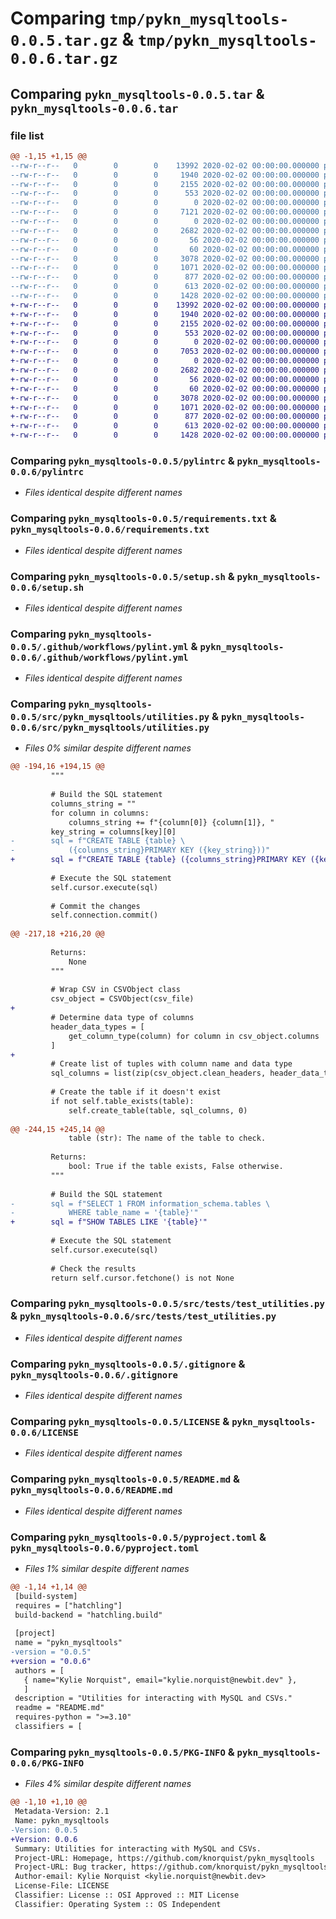 # Comparing `tmp/pykn_mysqltools-0.0.5.tar.gz` & `tmp/pykn_mysqltools-0.0.6.tar.gz`

## Comparing `pykn_mysqltools-0.0.5.tar` & `pykn_mysqltools-0.0.6.tar`

### file list

```diff
@@ -1,15 +1,15 @@
--rw-r--r--   0        0        0    13992 2020-02-02 00:00:00.000000 pykn_mysqltools-0.0.5/pylintrc
--rw-r--r--   0        0        0     1940 2020-02-02 00:00:00.000000 pykn_mysqltools-0.0.5/requirements.txt
--rw-r--r--   0        0        0     2155 2020-02-02 00:00:00.000000 pykn_mysqltools-0.0.5/setup.sh
--rw-r--r--   0        0        0      553 2020-02-02 00:00:00.000000 pykn_mysqltools-0.0.5/.github/workflows/pylint.yml
--rw-r--r--   0        0        0        0 2020-02-02 00:00:00.000000 pykn_mysqltools-0.0.5/src/pykn_mysqltools/__init__.py
--rw-r--r--   0        0        0     7121 2020-02-02 00:00:00.000000 pykn_mysqltools-0.0.5/src/pykn_mysqltools/utilities.py
--rw-r--r--   0        0        0        0 2020-02-02 00:00:00.000000 pykn_mysqltools-0.0.5/src/tests/__init__.py
--rw-r--r--   0        0        0     2682 2020-02-02 00:00:00.000000 pykn_mysqltools-0.0.5/src/tests/test_utilities.py
--rw-r--r--   0        0        0       56 2020-02-02 00:00:00.000000 pykn_mysqltools-0.0.5/src/tests/resources/csvobject.csv
--rw-r--r--   0        0        0       60 2020-02-02 00:00:00.000000 pykn_mysqltools-0.0.5/src/tests/resources/csvobject_dirty.csv
--rw-r--r--   0        0        0     3078 2020-02-02 00:00:00.000000 pykn_mysqltools-0.0.5/.gitignore
--rw-r--r--   0        0        0     1071 2020-02-02 00:00:00.000000 pykn_mysqltools-0.0.5/LICENSE
--rw-r--r--   0        0        0      877 2020-02-02 00:00:00.000000 pykn_mysqltools-0.0.5/README.md
--rw-r--r--   0        0        0      613 2020-02-02 00:00:00.000000 pykn_mysqltools-0.0.5/pyproject.toml
--rw-r--r--   0        0        0     1428 2020-02-02 00:00:00.000000 pykn_mysqltools-0.0.5/PKG-INFO
+-rw-r--r--   0        0        0    13992 2020-02-02 00:00:00.000000 pykn_mysqltools-0.0.6/pylintrc
+-rw-r--r--   0        0        0     1940 2020-02-02 00:00:00.000000 pykn_mysqltools-0.0.6/requirements.txt
+-rw-r--r--   0        0        0     2155 2020-02-02 00:00:00.000000 pykn_mysqltools-0.0.6/setup.sh
+-rw-r--r--   0        0        0      553 2020-02-02 00:00:00.000000 pykn_mysqltools-0.0.6/.github/workflows/pylint.yml
+-rw-r--r--   0        0        0        0 2020-02-02 00:00:00.000000 pykn_mysqltools-0.0.6/src/pykn_mysqltools/__init__.py
+-rw-r--r--   0        0        0     7053 2020-02-02 00:00:00.000000 pykn_mysqltools-0.0.6/src/pykn_mysqltools/utilities.py
+-rw-r--r--   0        0        0        0 2020-02-02 00:00:00.000000 pykn_mysqltools-0.0.6/src/tests/__init__.py
+-rw-r--r--   0        0        0     2682 2020-02-02 00:00:00.000000 pykn_mysqltools-0.0.6/src/tests/test_utilities.py
+-rw-r--r--   0        0        0       56 2020-02-02 00:00:00.000000 pykn_mysqltools-0.0.6/src/tests/resources/csvobject.csv
+-rw-r--r--   0        0        0       60 2020-02-02 00:00:00.000000 pykn_mysqltools-0.0.6/src/tests/resources/csvobject_dirty.csv
+-rw-r--r--   0        0        0     3078 2020-02-02 00:00:00.000000 pykn_mysqltools-0.0.6/.gitignore
+-rw-r--r--   0        0        0     1071 2020-02-02 00:00:00.000000 pykn_mysqltools-0.0.6/LICENSE
+-rw-r--r--   0        0        0      877 2020-02-02 00:00:00.000000 pykn_mysqltools-0.0.6/README.md
+-rw-r--r--   0        0        0      613 2020-02-02 00:00:00.000000 pykn_mysqltools-0.0.6/pyproject.toml
+-rw-r--r--   0        0        0     1428 2020-02-02 00:00:00.000000 pykn_mysqltools-0.0.6/PKG-INFO
```

### Comparing `pykn_mysqltools-0.0.5/pylintrc` & `pykn_mysqltools-0.0.6/pylintrc`

 * *Files identical despite different names*

### Comparing `pykn_mysqltools-0.0.5/requirements.txt` & `pykn_mysqltools-0.0.6/requirements.txt`

 * *Files identical despite different names*

### Comparing `pykn_mysqltools-0.0.5/setup.sh` & `pykn_mysqltools-0.0.6/setup.sh`

 * *Files identical despite different names*

### Comparing `pykn_mysqltools-0.0.5/.github/workflows/pylint.yml` & `pykn_mysqltools-0.0.6/.github/workflows/pylint.yml`

 * *Files identical despite different names*

### Comparing `pykn_mysqltools-0.0.5/src/pykn_mysqltools/utilities.py` & `pykn_mysqltools-0.0.6/src/pykn_mysqltools/utilities.py`

 * *Files 0% similar despite different names*

```diff
@@ -194,16 +194,15 @@
         """
 
         # Build the SQL statement
         columns_string = ""
         for column in columns:
             columns_string += f"{column[0]} {column[1]}, "
         key_string = columns[key][0]
-        sql = f"CREATE TABLE {table} \
-            ({columns_string}PRIMARY KEY ({key_string}))"
+        sql = f"CREATE TABLE {table} ({columns_string}PRIMARY KEY ({key_string}))"
 
         # Execute the SQL statement
         self.cursor.execute(sql)
 
         # Commit the changes
         self.connection.commit()
 
@@ -217,18 +216,20 @@
 
         Returns:
             None
         """
 
         # Wrap CSV in CSVObject class
         csv_object = CSVObject(csv_file)
+
         # Determine data type of columns
         header_data_types = [
             get_column_type(column) for column in csv_object.columns
         ]
+
         # Create list of tuples with column name and data type
         sql_columns = list(zip(csv_object.clean_headers, header_data_types))
 
         # Create the table if it doesn't exist
         if not self.table_exists(table):
             self.create_table(table, sql_columns, 0)
 
@@ -244,15 +245,14 @@
             table (str): The name of the table to check.
 
         Returns:
             bool: True if the table exists, False otherwise.
         """
 
         # Build the SQL statement
-        sql = f"SELECT 1 FROM information_schema.tables \
-            WHERE table_name = '{table}'"
+        sql = f"SHOW TABLES LIKE '{table}'"
 
         # Execute the SQL statement
         self.cursor.execute(sql)
 
         # Check the results
         return self.cursor.fetchone() is not None
```

### Comparing `pykn_mysqltools-0.0.5/src/tests/test_utilities.py` & `pykn_mysqltools-0.0.6/src/tests/test_utilities.py`

 * *Files identical despite different names*

### Comparing `pykn_mysqltools-0.0.5/.gitignore` & `pykn_mysqltools-0.0.6/.gitignore`

 * *Files identical despite different names*

### Comparing `pykn_mysqltools-0.0.5/LICENSE` & `pykn_mysqltools-0.0.6/LICENSE`

 * *Files identical despite different names*

### Comparing `pykn_mysqltools-0.0.5/README.md` & `pykn_mysqltools-0.0.6/README.md`

 * *Files identical despite different names*

### Comparing `pykn_mysqltools-0.0.5/pyproject.toml` & `pykn_mysqltools-0.0.6/pyproject.toml`

 * *Files 1% similar despite different names*

```diff
@@ -1,14 +1,14 @@
 [build-system]
 requires = ["hatchling"]
 build-backend = "hatchling.build"
 
 [project]
 name = "pykn_mysqltools"
-version = "0.0.5"
+version = "0.0.6"
 authors = [
   { name="Kylie Norquist", email="kylie.norquist@newbit.dev" },
   ]
 description = "Utilities for interacting with MySQL and CSVs."
 readme = "README.md"
 requires-python = ">=3.10"
 classifiers = [
```

### Comparing `pykn_mysqltools-0.0.5/PKG-INFO` & `pykn_mysqltools-0.0.6/PKG-INFO`

 * *Files 4% similar despite different names*

```diff
@@ -1,10 +1,10 @@
 Metadata-Version: 2.1
 Name: pykn_mysqltools
-Version: 0.0.5
+Version: 0.0.6
 Summary: Utilities for interacting with MySQL and CSVs.
 Project-URL: Homepage, https://github.com/knorquist/pykn_mysqltools
 Project-URL: Bug tracker, https://github.com/knorquist/pykn_mysqltools/issues
 Author-email: Kylie Norquist <kylie.norquist@newbit.dev>
 License-File: LICENSE
 Classifier: License :: OSI Approved :: MIT License
 Classifier: Operating System :: OS Independent
```

